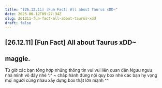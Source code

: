 ```yaml
---
title: "[26.12.11] [Fun Fact] All about Taurus xDD~"
date: 2025-06-12T09:27:34Z
slug: 261211-fun-fact-all-about-taurus-xdd
draft: false
---
```


## [26.12.11] [Fun Fact] All about Taurus xDD~

## maggie.

Từ giờ các bạn tổng hợp những thông tin vui vui liên quan đên Ngưu ngưu nhà mình vô đây nhé ^.^ ~
chấp hành đúng nội quy box nhé các bạn 
hy vọng mọi người cùng nhau xây dựng box thật lớn mạnh ^^​